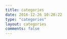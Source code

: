 ```yaml
---
title: categories
date: 2016-12-26 10:28:22
type: "categories"
layout: categories
comments: false
---
```

